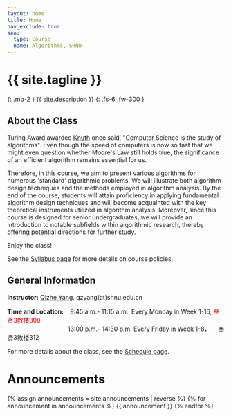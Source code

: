 ```yaml
---
layout: home
title: Home
nav_exclude: true
seo:
  type: Course
  name: Algorithms, SHNU
---
```


# {{ site.tagline }}
{: .mb-2 }
{{ site.description }}
{: .fs-6 .fw-300 }

<!-- {% if site.announcements %}
{{ site.announcements.last }}
[Announcements](announcements.md){: .btn .btn-outline .fs-3 }
{% endif %} -->

## About the Class

Turing Award awardee [Knuth](https://en.wikipedia.org/wiki/Donald_Knuth) once said, "Computer Science is the study of algorithms". Even though the speed of computers is now so fast that we might even question whether Moore's Law still holds true, the significance of an efficient algorithm remains essential for us. 

Therefore, in this course, we aim to present various algorithms for numerous 'standard' algorithmic problems. We will illustrate both algorithm design techniques and the methods employed in algorithm analysis. By the end of the course, students will attain proficiency in applying fundamental algorithm design techniques and will become acquainted with the key theoretical instruments utilized in algorithm analysis. Moreover, since this course is designed for senior undergraduates, we will provide an introduction to notable subfields within algorithmic research, thereby offering potential directions for further study.

Enjoy the class!

See the [Syllabus page](syllabus.md) for more details on course policies.

## General Information

**Instructor:** [Qizhe Yang](https://basics.sjtu.edu.cn/~yangqizhe/), qzyang(at)shnu.edu.cn

**Time and Location:** &ensp;&nbsp;9:45 a.m.- 11:15 a.m. &nbsp;Every Monday in Week 1-16, <font color="#dd0000"> 奉贤3教楼308</font> 
 <br/>&emsp;&emsp;&emsp;&emsp;&emsp;&emsp;&emsp;&emsp;&emsp;&emsp;13:00 p.m.- 14:30 p.m. Every Friday in Week 1-8，&emsp; 奉贤3教楼312

 For more details about the class, see the [Schedule page](schedule.md).

# Announcements

{% assign announcements = site.announcements | reverse %}
{% for announcement in announcements %}
{{ announcement }}
{% endfor %}